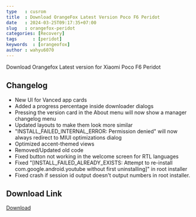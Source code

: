 ```yaml
---
type   : cusrom
title  : Download OrangeFox Latest Version Poco F6 Peridot
date   : 2024-03-25T09:17:35+07:00
slug   : orangefox-peridot
categories: [Recovery]
tags      : [peridot]
keywords  : [orangeofox]
author : wahyu6070
---
```


Download Orangefox Latest version for Xiaomi Poco F6 Peridot

## Changelog
- New UI for Vanced app cards
- Added a progress percentage inside downloader dialogs
- Pressing the version card in the About menu will now show a manager changelog menu
- Updated layouts to make them look more similar
- "INSTALL_FAILED_INTERNAL_ERROR: Permission denied" will now always redirect to MIUI optimizations dialog
- Optimized accent-themed views 
- Removed/Updated old code
- Fixed button not working in the welcome screen for RTL languages
- Fixed "[INSTALL_FAILED_ALREADY_EXISTS: Attempt to re-install com.google.android.youtube without first uninstalling]" in root installer
- Fixed crash if session id output doesn't output numbers in root installer.

## Download Link
[Download](/)

